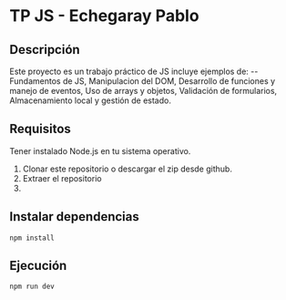 # TP JS - Echegaray Pablo

## Descripción

Este proyecto es un trabajo práctico de JS incluye ejemplos de:
--Fundamentos de JS, Manipulacion del DOM, Desarrollo de funciones y manejo de eventos, Uso de arrays y objetos, Validación de formularios, Almacenamiento local y gestión de estado.
## Requisitos
Tener instalado Node.js en tu sistema operativo.

1. Clonar este repositorio o descargar el zip desde github.
2. Extraer el repositorio
3.
## Instalar dependencias
```npm install```
## Ejecución
```npm run dev```
